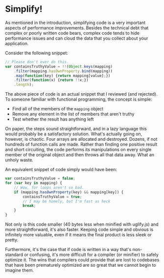 # Simplify!

As mentioned in the introduction, simplifying code is a very important aspects of performance improvements. Besides the technical debt that complex or poorly written code bears, complex code tends to hide performance issues and can cloud the data that you collect about your application.

Consider the following snippet:

```js
// Please don't ever do this.
var containsTruthyValue = !!(Object.keys(mapping)
    .filter(mapping.hasOwnProperty.bind(mapping))
    .map(function(key) {return mapping[value];})
    .filter(function(x) {return !!x;})
    .length);
```

The above piece of code is an actual snippet that I reviewed (and rejected). To someone familiar with functional programming, the concept is simple:

- Find all of the members of the `mapping` object
- Remove any element in the list of members that aren't truthy
- Test whether the result has anything left

On paper, the steps sound straightforward, and in a lazy language this would probably be a satisfactory solution. What's actually going on, however, is chaotic. Four arrays are allocated and destroyed. Dozens, if not hundreds of function calls are made. Rather than finding one positive result and short circuiting, the code performs its manipulations on every single member of the original object and then throws all that data away. What an unholy waste.

An equivalent snippet of code simply would have been:

```js
var containsTruthyValue = false;
for (var key in mapping) {
    // Wow, for loops aren't so bad.
    if (mapping.hasOwnProperty(key) && mapping[key]) {
        containsTruthyValue = true;
        // I may be homely, but I'm fast as heck
        break;
    }
}
```

Not only is this code smaller (40 bytes less when minified with uglify.js) and more straightforward, it's also faster. Keeping code simple and obvious is infinitely more valuable, even if it means the final product is less sleek or pretty.

Furthermore, it's the case that if code is written in a way that's non-standard or confusing, it's more difficult for a compiler (or minifier) to safely optimize it. The wins that compilers could provide that are lost to codebases that have been prematurely optimized are so great that we cannot begin to imagine them.
